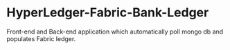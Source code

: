 # HyperLedger-Fabric-Bank-Ledger
Front-end and Back-end application which automatically poll mongo db and populates Fabric ledger.
